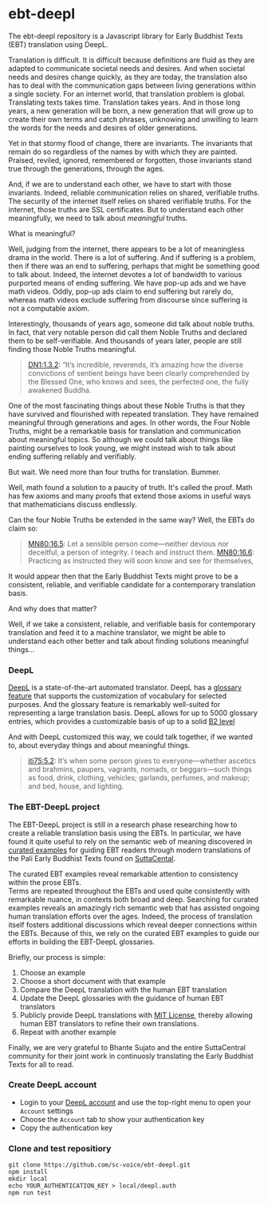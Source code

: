 # ebt-deepl
The ebt-deepl repository is a Javascript library 
for Early Buddhist Texts (EBT) translation using DeepL.

Translation is difficult. It is difficult because definitions
are fluid as they are adapted to communicate societal needs
and desires. And when societal needs and desires change 
quickly, as they are today, the translation also has to 
deal with the communication gaps between living generations 
within a single society.
For an internet world, that translation problem is global.
Translating texts takes time. Translation takes years. 
And in those long years, a new generation will be born,
a new generation that will grow up to create their own
terms and catch phrases, unknowing and unwilling 
to learn the words for the needs and desires of 
older generations.

Yet in that stormy flood of change, there are invariants.
The invariants that remain do so regardless of the names
by with which they are painted. 
Praised, reviled, ignored, remembered or forgotten,
those invariants stand true through the generations,
through the ages. 

And, if we are to understand each other, 
we have to start with those invariants.
Indeed, reliable communication relies on shared, 
verifiable truths. The security of the internet
itself relies on shared verifiable truths.
For the internet, those truths are SSL certificates.
But to understand each other meaningfully,
we need to talk about _meaningful_ truths.

What is meaningful?

Well, judging from the internet, there appears to
be a lot of meaningless drama in the world. 
There is a lot of suffering. 
And if suffering is a problem,
then if there was an end to suffering, perhaps
that might be something good to talk about.
Indeed, the internet devotes a lot of bandwidth
to various purported means of ending suffering. 
We have pop-up ads and we have math videos.
Oddly, pop-up ads claim to end suffering but
rarely do, whereas math videos exclude
suffering from discourse since suffering is
not a computable axiom.

Interestingly, thousands of years ago, someone
did talk about noble truths. In fact, that
very notable person did call them Noble Truths
and declared them to be self-verifiable.
And thousands of years later, people are still
finding those Noble Truths meaningful.

> [DN1:1.3.2](https://suttacentral.net/dn1/en/sujato#dn1:1.3.2): “It’s incredible, reverends, it’s amazing how the diverse convictions of sentient beings have been clearly comprehended by the Blessed One, who knows and sees, the perfected one, the fully awakened Buddha.

One of the most fascinating things about these
Noble Truths is that they have survived
and flourished with repeated translation.
They have remained meaningful through generations
and ages. In other words, the Four Noble Truths,
might be a remarkable basis for translation
and communication about meaningful topics.
So although we could talk about things like
painting ourselves to look young, 
we might instead 
wish to talk about ending suffering 
reliably and verifiably.

But wait. We need more than four truths
for translation. Bummer.

Well, math found a solution to a paucity of truth.
It's called the proof. Math has few axioms and many
proofs that extend those axioms in useful ways
that mathematicians discuss endlessly.

Can the four Noble Truths be extended in the same
way? Well, the EBTs do claim so:

> [MN80:16.5](https://suttacentral.net/mn80/en/sujato#mn80:16.5): Let a sensible person come—neither devious nor deceitful, a person of integrity. I teach and instruct them.
 > [MN80:16.6](https://suttacentral.net/mn80/en/sujato#mn80:16.6): Practicing as instructed they will soon know and see for themselves,

It would appear then that the Early Buddhist Texts
might prove to be a consistent, reliable, and verifiable 
candidate for a contemporary translation basis.

And why does that matter?

Well, if we take a consistent,
reliable, and verifiable basis for contemporary translation
and feed it to a machine translator,
we might be able to understand each other better
and talk about finding solutions meaningful things...

### DeepL
[DeepL](https://deepl.com) is a state-of-the-art
automated translator. 
DeepL has a [glossary feature](https://support.deepl.com/hc/en-us/articles/360021634540-About-the-glossary-feature)
that supports the customization of vocabulary
for selected purposes.
And the glossary feature is remarkably well-suited
for representing a large translation basis.
DeepL allows for up to 5000 glossary entries,
which provides a customizable basis of up to a solid [B2 level](https://preply.com/en/blog/english-language-levels/#:~:text=When%20you%20reach%20B1%2C%20you,pass%20the%20B1%20Cambridge%20examination.)

And with DeepL customized this way, 
we could talk together,
if we wanted to, about
everyday things and about meaningful things.

> [iti75:5.2](https://suttacentral.net/iti75/en/sujato#iti75:5.2): It’s when some person gives to everyone—whether ascetics and brahmins, paupers, vagrants, nomads, or beggars—such things as food, drink, clothing, vehicles; garlands, perfumes, and makeup; and bed, house, and lighting.

### The EBT-DeepL project 

The EBT-DeepL project is still in a research phase
researching how to create
a reliable translation basis using the EBTs.
In particular, we have found it quite useful to 
rely on the semantic web of meaning 
discovered in 
[curated examples](https://github.com/ebt-site/ebt-data/tree/published/examples)
for guiding EBT readers through
modern translations of the Pali Early Buddhist Texts
found on [SuttaCental](https://suttacentral.net).

The curated EBT examples reveal remarkable attention to
consistency within the prose EBTs.  
Terms are repeated throughout the EBTs
and used quite consistently with remarkable nuance,
in contexts both broad and deep.
Searching for curated examples reveals
an amazingly rich semantic web that has
assisted ongoing human translation efforts
over the ages. 
Indeed, the process of translation itself
fosters additional discussions which
reveal deeper connections within the EBTs.
Because of this, we rely on the curated EBT examples 
to guide our efforts in building
the EBT-DeepL glossaries.

Briefly, our process is simple:

1. Choose an example
1. Choose a short document with that example
1. Compare the DeepL translation with the human EBT translation
1. Update the DeepL glossaries with the guidance of human EBT translators
1. Publicly provide DeepL translations with [MIT License](https://opensource.org/license/mit/), thereby allowing human EBT translators to refine their own translations.
1. Repeat with another example

Finally, we are very grateful to Bhante Sujato
and the entire SuttaCentral community 
for their joint work in continuosly translating
the Early Buddhist Texts for all to read.

### Create DeepL account

* Login to your [DeepL account](https://deepl.com) and use the top-right menu to open your ```Account``` settings
* Choose the ```Account``` tab to show your authentication key
* Copy the authentication key

### Clone and test repositiory

```
git clone https://github.com/sc-voice/ebt-deepl.git
npm install
mkdir local
echo YOUR_AUTHENTICATION_KEY > local/deepl.auth
npm run test
```

